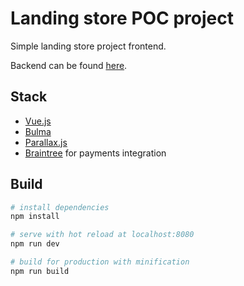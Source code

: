 # Landing store POC project
Simple landing store project frontend.

Backend can be found [here](https://github.com/b2709f1b/poc-landing-store-backend).

## Stack
* [Vue.js](https://vuejs.org/)
* [Bulma](https://bulma.io/)
* [Parallax.js](http://matthew.wagerfield.com/parallax/)
* [Braintree](https://www.braintreepayments.com/) for payments integration

## Build
``` bash
# install dependencies
npm install

# serve with hot reload at localhost:8080
npm run dev

# build for production with minification
npm run build
```
